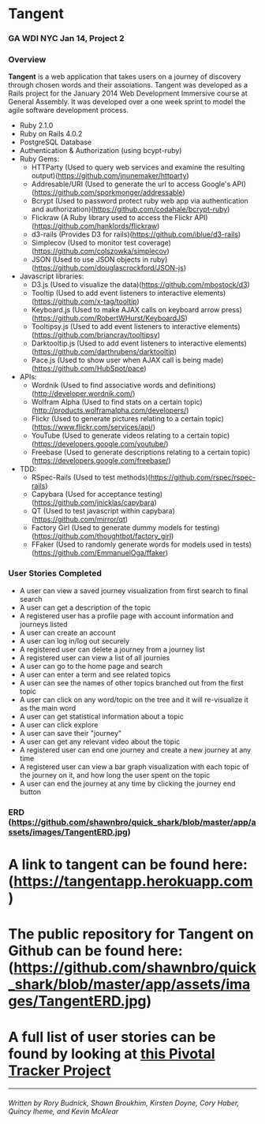 Tangent
===

### GA WDI NYC Jan 14, Project 2

### Overview

**Tangent** is a web application that takes users on a journey of discovery through chosen words and their assoiations. Tangent was developed as a Rails project for the January 2014 Web Development Immersive course at General Assembly. It was developed over a one week sprint to model the agile software development process.

* Ruby 2.1.0
* Ruby on Rails 4.0.2
* PostgreSQL Database
* Authentication & Authorization (using bcypt-ruby)
* Ruby Gems:
  * HTTParty (Used to query web services and examine the resulting output)(https://github.com/jnunemaker/httparty)
  * Addresable/URI (Used to generate the url to access Google's API)(https://github.com/sporkmonger/addressable)
  * Bcrypt (Used to password protect ruby web app via authentication and authorization)(https://github.com/codahale/bcrypt-ruby)
  * Flickraw (A Ruby library used to access the Flickr API)(https://github.com/hanklords/flickraw)
  * d3-rails (Provides D3 for rails)(https://github.com/iblue/d3-rails)
  * Simplecov (Used to monitor test coverage)(https://github.com/colszowka/simplecov)
  * JSON (Used to use JSON objects in ruby)(https://github.com/douglascrockford/JSON-js)
* Javascript libraries:
  * D3.js (Used to visualize the data)(https://github.com/mbostock/d3)
  * Tooltip (Used to add event listeners to interactive elements)(https://github.com/x-tag/tooltip)
  * Keyboard.js (Used to make AJAX calls on keyboard arrow press)(https://github.com/RobertWHurst/KeyboardJS)
  * Tooltipsy.js (Used to add event listeners to interactive elements)(https://github.com/briancray/tooltipsy)
  * Darktooltip.js (Used to add event listeners to interactive elements)(https://github.com/darthrubens/darktooltip)
  * Pace.js (Used to show user when AJAX call is being made)(https://github.com/HubSpot/pace)
* APIs:
  * Wordnik (Used to find associative words and definitions)(http://developer.wordnik.com/)
  * Wolfram Alpha (Used to find stats on a certain topic)(http://products.wolframalpha.com/developers/)
  * Flickr (Used to generate pictures relating to a certain topic)(https://www.flickr.com/services/api/)
  * YouTube (Used to generate videos relating to a certain topic)(https://developers.google.com/youtube/)
  * Freebase (Used to generate descriptions relating to a certain topic)(https://developers.google.com/freebase/)
* TDD:
  * RSpec-Rails (Used to test methods)(https://github.com/rspec/rspec-rails)
  * Capybara (Used for acceptance testing)(https://github.com/jnicklas/capybara)
  * QT (Used to test javascript within capybara)(https://github.com/mirror/qt)
  * Factory Girl (Used to generate dummy models for testing)(https://github.com/thoughtbot/factory_girl)
  * FFaker (Used to randomly generate words for models used in tests)(https://github.com/EmmanuelOga/ffaker)

### User Stories Completed
* A user can view a saved journey visualization from first search to final search
* A user can get a description of the topic
* A registered user has a profile page with account information and journeys listed
* A user can create an account
* A user can log in/log out securely
* A registered user can delete a journey from a journey list
* A registered user can view a list of all journies
* A user can go to the home page and search
* A user can enter a term and see related topics
* A user can see the names of other topics branched out from the first topic
* A user can click on any word/topic on the tree and it will re-visualize it as the main word
* A user can get statistical information about a topic
* A user can click explore
* A user can save their "journey"
* A user can get any relevant video about the topic
* A registered user can end one journey and create a new journey at any time
* A registered user can view a bar graph visualization with each topic of the journey on it, and how long the user spent on the topic
* A user can end the journey at any time by clicking the journey end button

### ERD (https://github.com/shawnbro/quick_shark/blob/master/app/assets/images/TangentERD.jpg)

# A link to tangent can be found here: (https://tangentapp.herokuapp.com)

# The public repository for Tangent on Github can be found here: (https://github.com/shawnbro/quick_shark/blob/master/app/assets/images/TangentERD.jpg)

# A full list of user stories can be found by looking at [this Pivotal Tracker Project](https://www.pivotaltracker.com/s/projects/1040714)

---
###### Written by Rory Budnick, Shawn Broukhim, Kirsten Doyne, Cory Haber, Quincy Iheme, and Kevin McAlear
